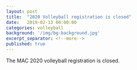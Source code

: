 ```yaml
---
layout: post
title:  "2020 Volleyball registration is closed"
date:   2019-02-13 00:00:00
categories: volleyball
background: '/img/bg-background.jpg'
excerpt_separator: <!--more-->
published: true
---
```

The MAC 2020 volleyball registration is closed.